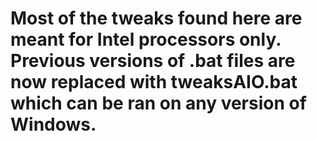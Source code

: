 # Most of the tweaks found here are meant for Intel processors only. Previous versions of .bat files are now replaced with tweaksAIO.bat which can be ran on any version of Windows.

